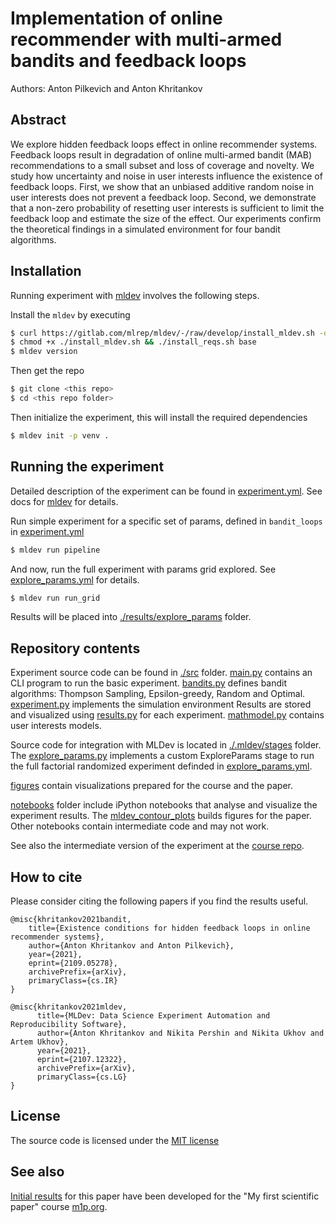 # Implementation of online recommender with multi-armed bandits and feedback loops

Authors: Anton Pilkevich and Anton Khritankov

## Abstract

We explore hidden feedback loops effect in online recommender systems. Feedback loops result in degradation of online multi-armed bandit (MAB) recommendations to a small subset and loss of coverage and novelty. We study how uncertainty and noise in user interests influence the existence of feedback loops. 
First, we show that an unbiased additive random noise in user interests does not prevent a feedback loop. Second, we demonstrate that a non-zero probability of resetting user interests is sufficient to limit the feedback loop and estimate the size of the effect. 
Our experiments confirm the theoretical findings in a simulated environment for four bandit algorithms.

## Installation

Running experiment with [mldev](https://gitlab.com/mlrep/mldev) involves the following steps.

Install the ``mldev`` by executing

```bash
$ curl https://gitlab.com/mlrep/mldev/-/raw/develop/install_mldev.sh -o install_mldev.sh 
$ chmod +x ./install_mldev.sh && ./install_reqs.sh base
$ mldev version
``` 
Then get the repo
```bash
$ git clone <this repo>
$ cd <this repo folder>
```

Then initialize the experiment, this will install the required dependencies

```bash
$ mldev init -p venv .
```

## Running the experiment

Detailed description of the experiment can be found in [experiment.yml](./experiment.yml). See docs for [mldev](https://gitlab.com/mlrep/mldev) for details.

Run simple experiment for a specific set of params, defined in ``bandit_loops`` in [experiment.yml](./experiment.yml)

```bash
$ mldev run pipeline
```

And now, run the full experiment with params grid explored. See [explore_params.yml](./explore_params.yml) for details.

```bash
$ mldev run run_grid
```

Results will be placed into [./results/explore_params](./results/explore_params) folder.

## Repository contents

Experiment source code can be found in [./src](./src) folder. 
[main.py](./src/main.py) contains an CLI program to run the basic experiment.
[bandits.py](./src/bandits.py) defines bandit algorithms: Thompson Sampling, Epsilon-greedy, Random and Optimal.
[experiment.py](./src/experiment.py)  implements the simulation environment
Results are stored and visualized using [results.py](./src/results.py) for each experiment.
[mathmodel.py](./code/mathmodel.py) contains user interests models.

Source code for integration with MLDev is located in [./.mldev/stages](./.mldev/stages) folder. 
The [explore_params.py](./.mldev/stages/explore_params.py) implements a custom ExploreParams
stage to run the full factorial randomized experiment definded in [explore_params.yml](./explore_params.yml).

[figures](./figures) contain visualizations prepared for the course and the paper. 

[notebooks](./notebooks) folder include iPython notebooks that analyse and visualize the 
experiment results. The [mldev_contour_plots](./notebooks/mldev_contour_plots.ipynb) builds
figures for the paper. Other notebooks contain intermediate code and may not work.

See also the intermediate version of the experiment at the [course repo](https://github.com/Intelligent-Systems-Phystech/2021-Project-74).

## How to cite

Please consider citing the following papers if you find the results useful. 

```
@misc{khritankov2021bandit,
    title={Existence conditions for hidden feedback loops in online recommender systems},
    author={Anton Khritankov and Anton Pilkevich},
    year={2021},
    eprint={2109.05278},
    archivePrefix={arXiv},
    primaryClass={cs.IR}
}

@misc{khritankov2021mldev,
      title={MLDev: Data Science Experiment Automation and Reproducibility Software}, 
      author={Anton Khritankov and Nikita Pershin and Nikita Ukhov and Artem Ukhov},
      year={2021},
      eprint={2107.12322},
      archivePrefix={arXiv},
      primaryClass={cs.LG}
}
```
## License

The source code is licensed under the [MIT license](./LICENSE)

## See also

[Initial results](https://github.com/Intelligent-Systems-Phystech/2021-Project-74) for this paper have been developed 
for the "My first scientific paper" course [m1p.org](https://m1p.org). 
